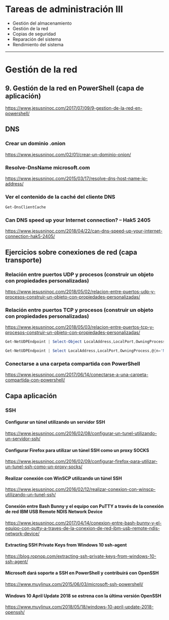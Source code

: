 # Tareas de administración III
- Gestión del almacenamiento
- Gestión de la red
- Copias de seguridad
- Reparación del sistema
- Rendimiento del sistema

---------------

# Gestión de la red
## 9. Gestión de la red en PowerShell (capa de aplicación)
https://www.jesusninoc.com/2017/07/09/9-gestion-de-la-red-en-powershell/

## DNS
### Crear un dominio .onion
https://www.jesusninoc.com/02/01/crear-un-dominio-onion/

### Resolve-DnsName microsoft.com
https://www.jesusninoc.com/2015/03/17/resolve-dns-host-name-ip-address/

### Ver el contenido de la caché del cliente DNS
```PowerShell
Get-DnsClientCache
```
### Can DNS speed up your Internet connection? – Hak5 2405
https://www.jesusninoc.com/2018/04/22/can-dns-speed-up-your-internet-connection-hak5-2405/

## Ejercicios sobre conexiones de red (capa transporte)

### Relación entre puertos UDP y procesos (construir un objeto con propiedades personalizadas)
https://www.jesusninoc.com/2018/05/02/relacion-entre-puertos-udp-y-procesos-construir-un-objeto-con-propiedades-personalizadas/

### Relación entre puertos TCP y procesos (construir un objeto con propiedades personalizadas)
https://www.jesusninoc.com/2018/05/03/relacion-entre-puertos-tcp-y-procesos-construir-un-objeto-con-propiedades-personalizadas/

```PowerSHELL
Get-NetUDPEndpoint | Select-Object LocalAddress,LocalPort,OwningProcess,@{n='Nombre proceso';e={Get-Process -id ($_ | Select-Object -ExpandProperty OwningProcess) | Select-Object -ExpandProperty Name}}

Get-NetUDPEndpoint | Select LocalAddress,LocalPort,OwningProcess,@{n='NombreP';e={(Get-Process -id $_.OwningProcess | Select Name).name}}
```

### Conectarse a una carpeta compartida con PowerShell
https://www.jesusninoc.com/2017/06/14/conectarse-a-una-carpeta-compartida-con-powershell/

## Capa aplicación

### SSH
#### Configurar un túnel utilizando un servidor SSH
https://www.jesusninoc.com/2016/02/08/configurar-un-tunel-utilizando-un-servidor-ssh/
#### Configurar Firefox para utilizar un túnel SSH como un proxy SOCKS
https://www.jesusninoc.com/2016/02/09/configurar-firefox-para-utilizar-un-tunel-ssh-como-un-proxy-socks/
#### Realizar conexión con WinSCP utilizando un túnel SSH
https://www.jesusninoc.com/2016/02/12/realizar-conexion-con-winscp-utilizando-un-tunel-ssh/
#### Conexión entre Bash Bunny y el equipo con PuTTY a través de la conexión de red IBM USB Remote NDIS Network Device
https://www.jesusninoc.com/2017/04/14/conexion-entre-bash-bunny-y-el-equipo-con-putty-a-traves-de-la-conexion-de-red-ibm-usb-remote-ndis-network-device/
#### Extracting SSH Private Keys from Windows 10 ssh-agent
https://blog.ropnop.com/extracting-ssh-private-keys-from-windows-10-ssh-agent/
#### Microsoft dará soporte a SSH en PowerShell y contribuirá con OpenSSH
https://www.muylinux.com/2015/06/03/microsoft-ssh-powershell/
#### Windows 10 April Update 2018 se estrena con la última versión OpenSSH
https://www.muylinux.com/2018/05/18/windows-10-april-update-2018-openssh/
